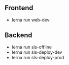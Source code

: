 ## Frontend

- lerna run web-dev

## Backend

- lerna run sls-offline
- lerna run sls-deploy-dev
- lerna run sls-deploy-prod